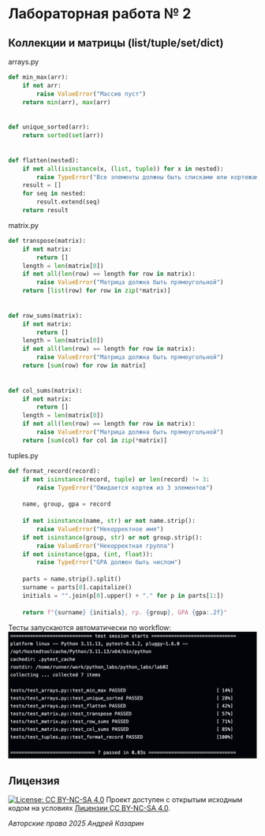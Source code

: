 # Лабораторная работа № 2

## Коллекции и матрицы (list/tuple/set/dict)

arrays.py
```python
def min_max(arr):
    if not arr:
        raise ValueError("Массив пуст")
    return min(arr), max(arr)


def unique_sorted(arr):
    return sorted(set(arr))


def flatten(nested):
    if not all(isinstance(x, (list, tuple)) for x in nested):
        raise TypeError("Все элементы должны быть списками или кортежами")
    result = []
    for seq in nested:
        result.extend(seq)
    return result
```

matrix.py
```python
def transpose(matrix):
    if not matrix:
        return []
    length = len(matrix[0])
    if not all(len(row) == length for row in matrix):
        raise ValueError("Матрица должна быть прямоугольной")
    return [list(row) for row in zip(*matrix)]


def row_sums(matrix):
    if not matrix:
        return []
    length = len(matrix[0])
    if not all(len(row) == length for row in matrix):
        raise ValueError("Матрица должна быть прямоугольной")
    return [sum(row) for row in matrix]


def col_sums(matrix):
    if not matrix:
        return []
    length = len(matrix[0])
    if not all(len(row) == length for row in matrix):
        raise ValueError("Матрица должна быть прямоугольной")
    return [sum(col) for col in zip(*matrix)]
```

tuples.py
```python
def format_record(record):
    if not isinstance(record, tuple) or len(record) != 3:
        raise TypeError("Ожидается кортеж из 3 элементов")

    name, group, gpa = record

    if not isinstance(name, str) or not name.strip():
        raise ValueError("Некорректное имя")
    if not isinstance(group, str) or not group.strip():
        raise ValueError("Некорректная группа")
    if not isinstance(gpa, (int, float)):
        raise TypeError("GPA должен быть числом")

    parts = name.strip().split()
    surname = parts[0].capitalize()
    initials = "".join(p[0].upper() + "." for p in parts[1:])

    return f"{surname} {initials}, гр. {group}, GPA {gpa:.2f}"
```

Тесты запускаются автоматически по workflow:
![Скриншот 1](./materials/img.png)

## Лицензия <a name="license"></a>

[![License: CC BY-NC-SA 4.0](https://licensebuttons.net/l/by-nc-sa/4.0/80x15.png)](https://creativecommons.org/licenses/by-nc-sa/4.0/)
Проект доступен с открытым исходным кодом на условиях [Лицензии CC BY-NC-SA 4.0](./LICENSE).

_Авторские права 2025 Андрей Казарин_
